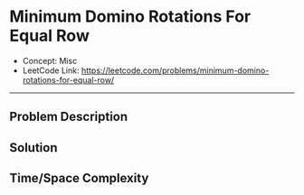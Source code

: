 # Minimum Domino Rotations For Equal Row

- Concept: Misc
- LeetCode Link: https://leetcode.com/problems/minimum-domino-rotations-for-equal-row/

---

## Problem Description

## Solution

## Time/Space Complexity


